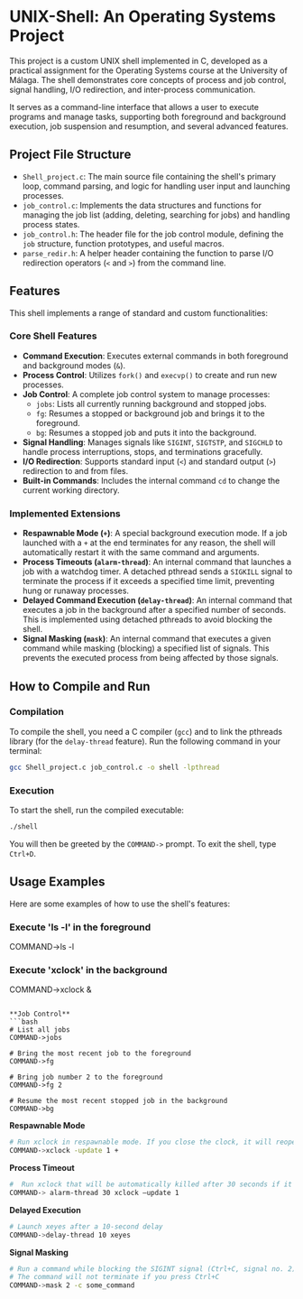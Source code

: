 # UNIX-Shell: An Operating Systems Project

This project is a custom UNIX shell implemented in C, developed as a practical assignment for the Operating Systems course at the University of Málaga. The shell demonstrates core concepts of process and job control, signal handling, I/O redirection, and inter-process communication.

It serves as a command-line interface that allows a user to execute programs and manage tasks, supporting both foreground and background execution, job suspension and resumption, and several advanced features.

## Project File Structure

*   `Shell_project.c`: The main source file containing the shell's primary loop, command parsing, and logic for handling user input and launching processes.
*   `job_control.c`: Implements the data structures and functions for managing the job list (adding, deleting, searching for jobs) and handling process states.
*   `job_control.h`: The header file for the job control module, defining the `job` structure, function prototypes, and useful macros.
*   `parse_redir.h`: A helper header containing the function to parse I/O redirection operators (`<` and `>`) from the command line.
  
## Features

This shell implements a range of standard and custom functionalities:

### Core Shell Features
*   **Command Execution**: Executes external commands in both foreground and background modes (`&`).
*   **Process Control**: Utilizes `fork()` and `execvp()` to create and run new processes.
*   **Job Control**: A complete job control system to manage processes:
    *   `jobs`: Lists all currently running background and stopped jobs.
    *   `fg`: Resumes a stopped or background job and brings it to the foreground.
    *   `bg`: Resumes a stopped job and puts it into the background.
*   **Signal Handling**: Manages signals like `SIGINT`, `SIGTSTP`, and `SIGCHLD` to handle process interruptions, stops, and terminations gracefully.
*   **I/O Redirection**: Supports standard input (`<`) and standard output (`>`) redirection to and from files.
*   **Built-in Commands**: Includes the internal command `cd` to change the current working directory.

### Implemented Extensions
*   **Respawnable Mode (`+`)**: A special background execution mode. If a job launched with a `+` at the end terminates for any reason, the shell will automatically restart it with the same command and arguments.
*   **Process Timeouts (`alarm-thread`)**: An internal command that launches a job with a watchdog timer. A detached pthread sends a `SIGKILL` signal to terminate the process if it exceeds a specified time limit, preventing hung or runaway processes.
*   **Delayed Command Execution (`delay-thread`)**: An internal command that executes a job in the background after a specified number of seconds. This is implemented using detached pthreads to avoid blocking the shell.
*   **Signal Masking (`mask`)**: An internal command that executes a given command while masking (blocking) a specified list of signals. This prevents the executed process from being affected by those signals.

## How to Compile and Run

### Compilation
To compile the shell, you need a C compiler (`gcc`) and to link the pthreads library (for the `delay-thread` feature). Run the following command in your terminal:

```bash
gcc Shell_project.c job_control.c -o shell -lpthread
```

### Execution
To start the shell, run the compiled executable:

```bash
./shell
```
You will then be greeted by the `COMMAND->` prompt. To exit the shell, type `Ctrl+D`.

## Usage Examples

Here are some examples of how to use the shell's features:

### Execute 'ls -l' in the foreground
COMMAND->ls -l

### Execute 'xclock' in the background
COMMAND->xclock &
```

**Job Control**
```bash
# List all jobs
COMMAND->jobs

# Bring the most recent job to the foreground
COMMAND->fg

# Bring job number 2 to the foreground
COMMAND->fg 2

# Resume the most recent stopped job in the background
COMMAND->bg
```

**Respawnable Mode**
```bash
# Run xclock in respawnable mode. If you close the clock, it will reopen.
COMMAND->xclock -update 1 +
```

**Process Timeout**

```bash
#  Run xclock that will be automatically killed after 30 seconds if it's still running.
COMMAND-> alarm-thread 30 xclock –update 1
```

**Delayed Execution**
```bash
# Launch xeyes after a 10-second delay
COMMAND->delay-thread 10 xeyes
```

**Signal Masking**
```bash
# Run a command while blocking the SIGINT signal (Ctrl+C, signal no. 2)
# The command will not terminate if you press Ctrl+C
COMMAND->mask 2 -c some_command
```


